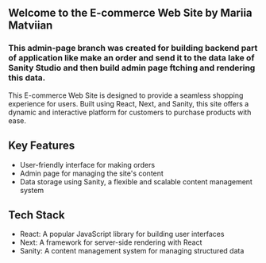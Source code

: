 ## Welcome to the E-commerce Web Site by Mariia Matviian

### This admin-page branch was created for building backend part of application like make an order and send it to the data lake of Sanity Studio and then build admin page ftching and rendering this data.

This E-commerce Web Site is designed to provide a seamless shopping experience for users. Built using React, Next, and Sanity, this site offers a dynamic and interactive platform for customers to purchase products with ease.

## Key Features
- User-friendly interface for making orders
- Admin page for managing the site's content
- Data storage using Sanity, a flexible and scalable content management system

## Tech Stack
- React: A popular JavaScript library for building user interfaces
- Next: A framework for server-side rendering with React
- Sanity: A content management system for managing structured data
